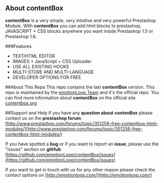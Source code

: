 ## About contentBox

**contentBox** is a very simple, very intuitive and very powerful Prestashop Module. With **contentBox** you can add html blocks to prestashop, JAVASCRIPT + CSS blocks anywhere you want inside Prestashop 1.5 or Prestashop 1.6.

###Features
- TEXT/HTML EDITOR
- IMAGES + JavaScript + CSS Uploader
- USE ALL EXISTING HOOKS
- MULTI-STORE AND MULTI-LANGUAGE
- DEVELOPER OPTIONS FOR FREE


##About This Repo
This repo contains the last **contentBox** version. 
This repo is maintained by the [emotionLoop Team](http://emotionloop.com) and it's the official repo.
You can find more information about **contentBox** on the official site [contentbox.org](http://contentbox.org?github)


##Support and Help
 If you have any **question about** **contenBox** please contact us on the **prestashop forum**:
[http://www.prestashop.com/forums/topic/351256-free-contentbox-html-modules/](http://www.prestashop.com/forums/topic/351256-free-contentbox-html-modules/)

If you have spotted a **bug** or if you want to report an **issue**, please use the "issues" section on **gitHub**
[https://github.com/emotionLoop/contentBox/issues](https://github.com/emotionLoop/contentBox/issues)

If you want to get in touch with us for any other reason please check the contact options on [http://emotionloop.com/](http://emotionloop.com/)

